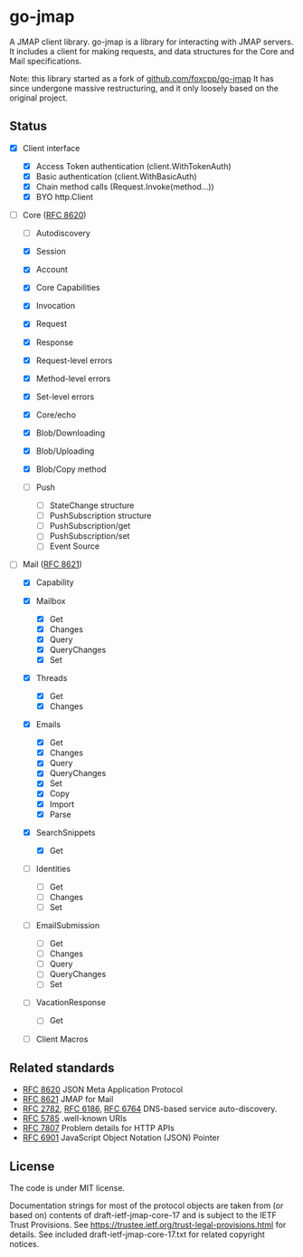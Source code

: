 # go-jmap

A JMAP client library. go-jmap is a library for interacting with JMAP servers.
It includes a client for making requests, and data structures for the Core and
Mail specifications.

Note: this library started as a fork of [github.com/foxcpp/go-jmap](https://github.com/foxcpp/go-jmap)
It has since undergone massive restructuring, and it only loosely based on the
original project.

## Status

- [x] Client interface

  - [x] Access Token authentication (client.WithTokenAuth)
  - [x] Basic authentication (client.WithBasicAuth)
  - [x] Chain method calls (Request.Invoke(method...))
  - [x] BYO http.Client

- [ ] Core ([RFC 8620](https://tools.ietf.org/html/rfc8620))

  - [ ] Autodiscovery
  - [x] Session
  - [x] Account
  - [x] Core Capabilities
  - [x] Invocation
  - [x] Request
  - [x] Response
  - [x] Request-level errors
  - [x] Method-level errors
  - [x] Set-level errors

  - [x] Core/echo

  - [x] Blob/Downloading
  - [x] Blob/Uploading
  - [x] Blob/Copy method

  - [ ] Push
    - [ ] StateChange structure
    - [ ] PushSubscription structure
    - [ ] PushSubscription/get
    - [ ] PushSubscription/set
    - [ ] Event Source

- [ ] Mail ([RFC 8621](https://tools.ietf.org/html/rfc8621))

  - [x] Capability

  - [x] Mailbox

    - [x] Get
    - [x] Changes
    - [x] Query
    - [x] QueryChanges
    - [x] Set

  - [x] Threads

    - [x] Get
    - [x] Changes

  - [x] Emails

    - [x] Get
    - [x] Changes
    - [x] Query
    - [x] QueryChanges
    - [x] Set
    - [x] Copy
    - [x] Import
    - [x] Parse

  - [x] SearchSnippets

    - [x] Get

  - [ ] Identities

    - [ ] Get
    - [ ] Changes
    - [ ] Set

  - [ ] EmailSubmission

    - [ ] Get
    - [ ] Changes
    - [ ] Query
    - [ ] QueryChanges
    - [ ] Set

  - [ ] VacationResponse

    - [ ] Get

  - [ ] Client Macros

## Related standards

- [RFC 8620]
  JSON Meta Application Protocol
- [RFC 8621]
  JMAP for Mail
- [RFC 2782], [RFC 6186], [RFC 6764]
  DNS-based service auto-discovery.
- [RFC 5785]
  .well-known URIs
- [RFC 7807]
  Problem details for HTTP APIs
- [RFC 6901]
  JavaScript Object Notation (JSON) Pointer

## License

The code is under MIT license.

Documentation strings for most of the protocol objects are taken from (or based
on) contents of draft-ietf-jmap-core-17 and is subject to the IETF Trust
Provisions. See https://trustee.ietf.org/trust-legal-provisions.html for
details. See included draft-ietf-jmap-core-17.txt for related copyright
notices.

[RFC 8620]: https://tools.ietf.org/html/rfc8620
[RFC 8621]: https://tools.ietf.org/html/rfc8621
[RFC 2782]: https://tools.ietf.org/html/rfc2782
[RFC 6186]: https://tools.ietf.org/html/rfc6186
[RFC 6764]: https://tools.ietf.org/html/rfc6764
[RFC 5785]: https://tools.ietf.org/html/rfc5785
[RFC 7807]: https://tools.ietf.org/html/rfc7807
[RFC 6901]: https://tools.ietf.org/html/rfc6901
